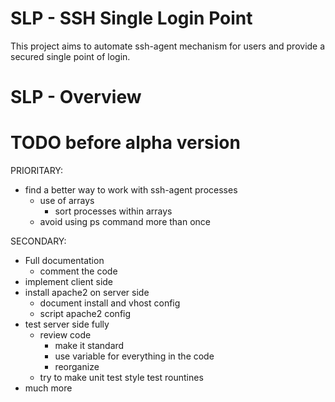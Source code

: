 SLP - SSH Single Login Point
===

This project aims to automate ssh-agent mechanism for users and provide a secured single point of login.

SLP - Overview
===

TODO before alpha version
===

PRIORITARY:
- find a better way to work with ssh-agent processes
  - use of arrays
    - sort processes within arrays
  - avoid using ps command more than once

SECONDARY:
- Full documentation
  - comment the code
- implement client side
- install apache2 on server side
  - document install and vhost config
  - script apache2 config
- test server side fully
  - review code
    - make it standard
    - use variable for everything in the code
    - reorganize
  - try to make unit test style test rountines
- much more

